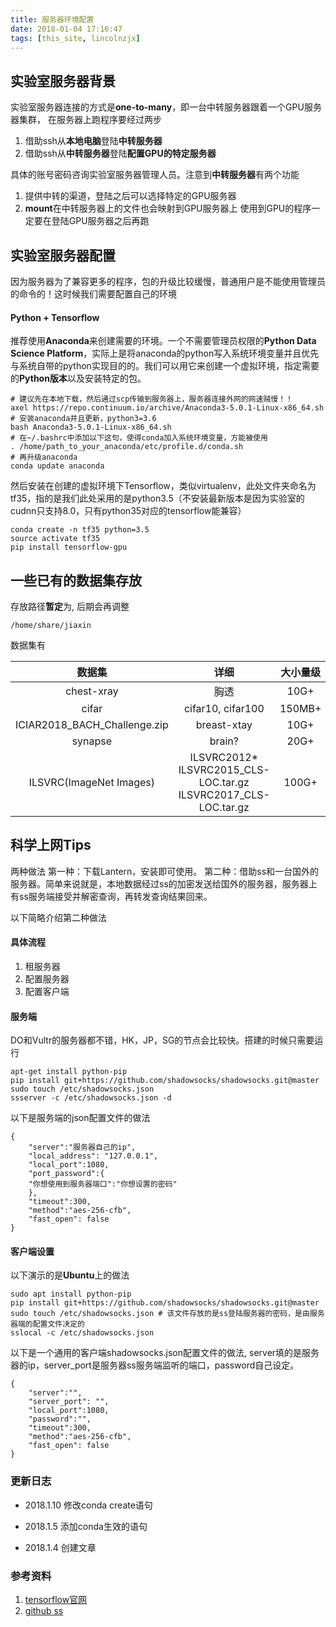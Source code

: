 ```yaml
---
title: 服务器环境配置
date: 2018-01-04 17:16:47
tags: [this_site, lincolnzjx]
---
```


## 实验室服务器背景
实验室服务器连接的方式是**one-to-many**，即一台中转服务器跟着一个GPU服务器集群， 在服务器上跑程序要经过两步
1. 借助ssh从**本地电脑**登陆**中转服务器**
2. 借助ssh从**中转服务器**登陆**配置GPU的特定服务器**

具体的账号密码咨询实验室服务器管理人员。注意到**中转服务器**有两个功能
1. 提供中转的渠道，登陆之后可以选择特定的GPU服务器
2. **mount**在中转服务器上的文件也会映射到GPU服务器上
  使用到GPU的程序一定要在登陆GPU服务器之后再跑

## 实验室服务器配置
因为服务器为了兼容更多的程序，包的升级比较缓慢，普通用户是不能使用管理员的命令的！这时候我们需要配置自己的环境

#### Python + Tensorflow
推荐使用**Anaconda**来创建需要的环境。一个不需要管理员权限的**Python Data Science Platform**，实际上是将anaconda的python写入系统环境变量并且优先与系统自带的python实现目的的。我们可以用它来创建一个虚拟环境，指定需要的**Python版本**以及安装特定的包。

```
# 建议先在本地下载，然后通过scp传输到服务器上，服务器连接外网的网速贼慢！！
axel https://repo.continuum.io/archive/Anaconda3-5.0.1-Linux-x86_64.sh
# 安装anaconda并且更新，python3=3.6
bash Anaconda3-5.0.1-Linux-x86_64.sh
# 在~/.bashrc中添加以下这句，使得conda加入系统环境变量，方能被使用
. /home/path_to_your_anaconda/etc/profile.d/conda.sh
# 再升级anaconda
conda update anaconda
```

然后安装在创建的虚拟环境下Tensorflow，类似virtualenv，此处文件夹命名为tf35，指的是我们此处采用的是python3.5（不安装最新版本是因为实验室的cudnn只支持8.0，只有python35对应的tensorflow能兼容）

```
conda create -n tf35 python=3.5
source activate tf35
pip install tensorflow-gpu
```

## 一些已有的数据集存放
存放路径**暂定**为, 后期会再调整
```
/home/share/jiaxin
```

数据集有 

|             数据集              |                    详细                    |  大小量级  |
| :--------------------------: | :--------------------------------------: | :----: |
|          chest-xray          |                    胸透                    |  10G+  |
|            cifar             |            cifar10, cifar100             | 150MB+ |
| ICIAR2018_BACH_Challenge.zip |               breast-xtay                |  10G+  |
|           synapse            |                  brain?                  |  20G+  |
|   ILSVRC(ImageNet Images)    | ILSVRC2012\*<br>ILSVRC2015_CLS-LOC.tar.gz<br>ILSVRC2017_CLS-LOC.tar.gz | 100G+  |

## 科学上网Tips
两种做法
第一种：下载Lantern，安装即可使用。
第二种：借助ss和一台国外的服务器。简单来说就是，本地数据经过ss的加密发送给国外的服务器，服务器上有ss服务端接受并解密查询，再转发查询结果回来。

以下简略介绍第二种做法

#### 具体流程
1. 租服务器
2. 配置服务器
3. 配置客户端

#### 服务端
DO和Vultr的服务器都不错，HK，JP，SG的节点会比较快。搭建的时候只需要运行

```
apt-get install python-pip
pip install git+https://github.com/shadowsocks/shadowsocks.git@master
sudo touch /etc/shadowsocks.json 
ssserver -c /etc/shadowsocks.json -d

```

以下是服务端的json配置文件的做法

```
{
    "server":"服务器自己的ip",
    "local_address": "127.0.0.1",
    "local_port":1080,
    "port_password":{
	"你想使用到服务器端口":"你想设置的密码"
    },
    "timeout":300,
    "method":"aes-256-cfb",
    "fast_open": false
}
```
#### 客户端设置
以下演示的是**Ubuntu**上的做法

```
sudo apt install python-pip
pip install git+https://github.com/shadowsocks/shadowsocks.git@master
sudo touch /etc/shadowsocks.json # 该文件存放的是ss登陆服务器的密码，是由服务器端的配置文件决定的
sslocal -c /etc/shadowsocks.json
```

以下是一个通用的客户端shadowsocks.json配置文件的做法, server填的是服务器的ip，server_port是服务器ss服务端监听的端口，password自己设定。

```
{
    "server":"",
    "server_port": "",
    "local_port":1080,
    "password":"",
    "timeout":300,
    "method":"aes-256-cfb",
    "fast_open": false
}
```

### 更新日志

* 2018.1.10 修改conda create语句


* 2018.1.5 添加conda生效的语句
* 2018.1.4 创建文章

### 参考资料
1. [tensorflow官网](https://www.tensorflow.org/install/install_linux#installing_with_anaconda)
2. [github ss](不能说)


